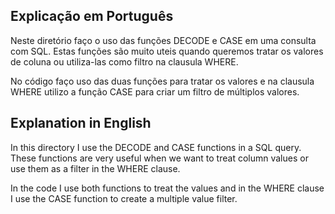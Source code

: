 ## Explicação em Português

Neste diretório faço o uso das funções DECODE e CASE em uma consulta com SQL. Estas funções são muito uteis quando queremos tratar os valores de coluna ou utiliza-las como filtro na clausula WHERE.

No código faço uso das duas funções para tratar os valores e na clausula WHERE utilizo a função CASE para criar um filtro de múltiplos valores.



## Explanation in English

In this directory I use the DECODE and CASE functions in a SQL query. These functions are very useful when we want to treat column values or use them as a filter in the WHERE clause.

In the code I use both functions to treat the values and in the WHERE clause I use the CASE function to create a multiple value filter.
